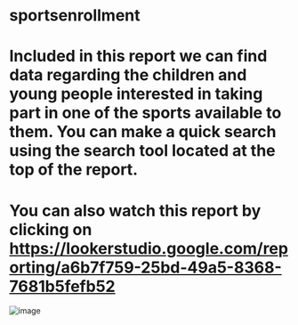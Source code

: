 # sportsenrollment

# Included in this report we can find data regarding the children and young people interested in taking part in one of the sports available to them. You can make a quick search using the search tool located at the top of the report.

# You can also watch this report by clicking on https://lookerstudio.google.com/reporting/a6b7f759-25bd-49a5-8368-7681b5fefb52

![image](https://github.com/user-attachments/assets/398695bb-a05e-4d6a-bad2-67243cffd486)
